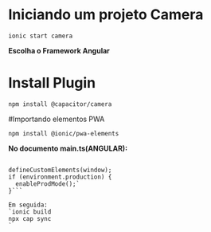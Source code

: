 # Iniciando um projeto Camera
`ionic start camera`

**Escolha o Framework Angular**

# Install Plugin 

`npm install @capacitor/camera`

#Importando elementos PWA ​

`npm install @ionic/pwa-elements`

**No documento main.ts(ANGULAR):**

```import { defineCustomElements } from '@ionic/pwa-elements/loader';

defineCustomElements(window);
if (environment.production) {
  enableProdMode();`
}```

Em seguida:
`ionic build
npx cap sync
`
